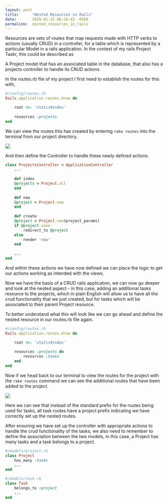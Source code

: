 ```yaml
---
layout: post
title:      "Nested Resources in Rails"
date:       2020-01-23 06:16:42 -0500
permalink:  nested_resources_in_rails
---
```



Resources are sets of routes that map requests made with HTTP verbs to actions (usually CRUD) in a controller, for a table which is represented by a particular Model in a rails application.  In the context of my rails Project Taskr, this could be described as 

A Project model that has an associated table in the database, that also has a projects controller to handle its CRUD actions.

In the routes.rb file of my project I first need to establish the routes for this with,

```ruby
#/config/routes.rb
Rails.application.routes.draw do

	root to: 'static#index'
	
	resources :projects
end
```

We can view the routes this has created by entering ```rake routes``` into the terminal from our project directory.

![](https://i.imgur.com/jp9vrWS.png?1)


And then define the Controller to handle these newly defined actions. 

```ruby
class ProjectsController < ApplicationController
	...
	
	def index
	@projects = Project.all
	end
	
	def new
	@project = Project.new
	end
	
	def create
	@project = Project.new(project_params)
	if @project.save
		redirect_to @project
	else
		render 'new'
	end
	
	...
end
```

And within these actions we have now defined we can place the logic to get our actions working as intended with the views.

Now we have the basis of a CRUD rails application, we can now go deeper and look at the nested aspect - in this case, adding an additional tasks resource to the projects, which in plain English will allow us to have all the crud functionality that we just created, but for tasks which will be associated to their parent Project resource. 

To better understand what this will look like we can go ahead and define the nested resource in our routes.rb file again. 

```ruby
#/config/routes.rb
Rails.application.routes.draw do

	root to: 'static#index'
	
	resources :projects do
		resources :tasks
	end
end
```

Now if we head back to our terminal to view the routes for the project with the ```rake routes``` command we can see the additional routes that have been added to the project. 

![](https://i.imgur.com/9QMiVHn.png?1)

Here we can see that instead of the standard prefix for the routes being used for tasks, all task routes have a project prefix indicating we have correctly set up the nested routes.

After ensuring we have set up the controller with appropriate actions to handle the crud functionality of the tasks, we also need to remember to define the association between the two models, in this case, a Project has many tasks and a task belongs to a project. 


```ruby
#/models/project.rb
class Project
	has_many :tasks
	...
end

#/models/task.rb
class Task
	belongs_to :project
	...
end
```


